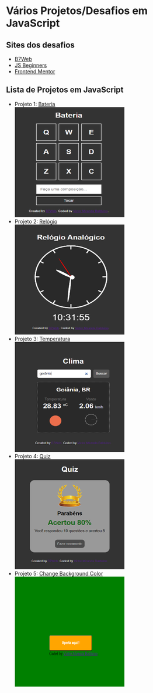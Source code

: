 # Vários Projetos/Desafios em JavaScript

## Sites dos desafios
 - [B7Web](https://b7web.com.br/fullstack/?ref=I24108426I&gclid=Cj0KCQjw7MGJBhD-ARIsAMZ0eetnVPns4VA30m5Jl4VE15oOA2nRe8FpGNaEfbPqcIhu3iCTNqWW06oaAhE6EALw_wcB)
 - [JS Beginners](https://jsbeginners.com/javascript-projects-for-beginners/)
 - [Frontend Mentor](https://www.frontendmentor.io/challenges)

## Lista de Projetos em JavaScript
 - Projeto 1: [Bateria](/projeto01) </br>
    <img src="./images/projeto01.PNG" width="300px" height="300px">
 - Projeto 2: [Relógio](/projeto02) </br>
    <img src="./images/projeto02.PNG" width="300px" height="300px">
 - Projeto 3: [Temperatura](/projeto03) </br>
    <img src="./images/projeto03.PNG" width="300px" height="300px">
 - Projeto 4: [Quiz](/projeto04) </br>
    <img src="./images/projeto04.PNG" width="300px" height="300px">
 - Projeto 5: [Change Background Color](/projeto05) </br>
    <img src="./images/projeto05.PNG" width="300px" height="300px">